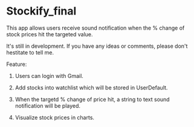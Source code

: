 # Stockify_final

This app allows users receive sound notification when the % change of stock prices hit the targeted value.

It's still in development. If you have any ideas or comments, please don't hestitate to tell me.

Feature:

1. Users can login with Gmail.

2. Add stocks into watchlist which will be stored in UserDefault.

3. When the targetd % change of price hit, a string to text sound notification will be played.

4. Visualize stock prices in charts.
